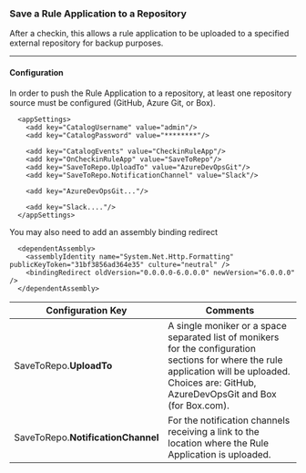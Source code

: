 ### Save a Rule Application to a Repository

After a checkin, this allows a rule application to be uploaded to a specified external repository for backup purposes.

---
#### Configuration

In order to push the Rule Application to a repository, at least one repository source must be configured (GitHub, Azure Git, or Box).


```
  <appSettings>
    <add key="CatalogUsername" value="admin"/>
    <add key="CatalogPassword" value="********"/>

    <add key="CatalogEvents" value="CheckinRuleApp"/>
    <add key="OnCheckinRuleApp" value="SaveToRepo"/>
    <add key="SaveToRepo.UploadTo" value="AzureDevOpsGit"/>
    <add key="SaveToRepo.NotificationChannel" value="Slack"/>
    
    <add key="AzureDevOpsGit..."/>

    <add key="Slack...."/>
  </appSettings>
```
You may also need to add an assembly binding redirect
```
  <dependentAssembly>
    <assemblyIdentity name="System.Net.Http.Formatting" publicKeyToken="31bf3856ad364e35" culture="neutral" />
    <bindingRedirect oldVersion="0.0.0.0-6.0.0.0" newVersion="6.0.0.0" />
  </dependentAssembly>
```

|Configuration Key | Comments
--- | ---
|SaveToRepo.**UploadTo**| A single moniker or a space separated list of monikers for the configuration sections for where the rule application will be uploaded.  Choices are: GitHub, AzureDevOpsGit and Box (for Box.com).
|SaveToRepo.**NotificationChannel**| For the notification channels receiving a link to the location where the Rule Application is uploaded.
